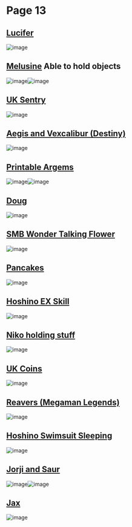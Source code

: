 # Page 13
## [Lucifer](https://discord.com/channels/512287844258021376/1132040858343059638/1167916859706839101)
![image](https://github.com/madrod228/voicesoftheprinter/assets/9602000/f0cc872b-451c-4621-b8d7-c40adc8e3c38)
## [Melusine](https://discord.com/channels/512287844258021376/1132040858343059638/1167940600700616864) Able to hold objects
![image](https://github.com/madrod228/voicesoftheprinter/assets/9602000/08bf9f58-2905-4b03-a99f-ebe4353a1a89)![image](https://github.com/madrod228/voicesoftheprinter/assets/9602000/c33ed000-eb05-4c8e-9ce2-c8ac82e801d8)
## [UK Sentry](https://discord.com/channels/512287844258021376/1132040858343059638/1167944457837088778)
![image](https://github.com/madrod228/voicesoftheprinter/assets/9602000/b646e404-076b-4a47-a15f-56c743d0bc77)
## [Aegis and Vexcalibur (Destiny)](https://discord.com/channels/512287844258021376/1132040858343059638/1167973321971867760)
![image](https://github.com/madrod228/voicesoftheprinter/assets/9602000/2ab7a7b9-4cc6-4466-a1cf-335770ffb551)
## [Printable Argems](https://discord.com/channels/512287844258021376/1132040858343059638/1167974295717298327)
![image](https://github.com/madrod228/voicesoftheprinter/assets/9602000/bada6ea4-e157-49f4-8a89-35344d683fee)![image](https://github.com/madrod228/voicesoftheprinter/assets/9602000/f9655396-464d-4729-8c6b-13d88c538aad)
## [Doug](https://discord.com/channels/512287844258021376/1132040858343059638/1168060726313746523)
![image](https://github.com/madrod228/voicesoftheprinter/assets/9602000/c6e6c1f5-4b2e-4762-b70e-459bfeace29e)
## [SMB Wonder Talking Flower](https://discord.com/channels/512287844258021376/1132040858343059638/1168143427632906250)
![image](https://github.com/madrod228/voicesoftheprinter/assets/9602000/ead7d144-4ecc-44f3-8499-d9d56cebe3f7)
## [Pancakes](https://discord.com/channels/512287844258021376/1132040858343059638/1168230922445918280)
![image](https://github.com/madrod228/voicesoftheprinter/assets/9602000/d293ea4c-b920-4f86-94c2-3a5d91b5ce50)
## [Hoshino EX Skill](https://discord.com/channels/512287844258021376/1132040858343059638/1168237923439755415)
![image](https://github.com/madrod228/voicesoftheprinter/assets/9602000/61c9c48c-7f63-4010-ba29-a5f0aa2b9a01)
## [Niko holding stuff](https://discord.com/channels/512287844258021376/1132040858343059638/1168238547497664512)
![image](https://github.com/madrod228/voicesoftheprinter/assets/9602000/fcba3717-3b32-4070-a48c-4ca9a78d6005)
## [UK Coins](https://discord.com/channels/512287844258021376/1132040858343059638/1168246558228217887)
![image](https://github.com/madrod228/voicesoftheprinter/assets/9602000/155c625f-35df-466f-b37f-faccb0d079b2)
## [Reavers (Megaman Legends)](https://discord.com/channels/512287844258021376/1132040858343059638/1168263245434454216)
![image](https://github.com/madrod228/voicesoftheprinter/assets/9602000/1316a3b7-5e8c-4a29-bad3-81749b7f84ce)
## [Hoshino Swimsuit Sleeping](https://discord.com/channels/512287844258021376/1132040858343059638/1168307044969873528)
![image](https://github.com/madrod228/voicesoftheprinter/assets/9602000/d444c88c-d023-495d-a7f1-82d9cfa2d598)
## [Jorji and Saur](https://discord.com/channels/512287844258021376/1132040858343059638/1168522162072715315)
![image](https://github.com/madrod228/voicesoftheprinter/assets/9602000/fff933bf-dfbb-4c8b-bf3a-3c742a194575)![image](https://github.com/madrod228/voicesoftheprinter/assets/9602000/7c2287fa-b575-4d34-953c-68b995d5c360)
## [Jax](https://discord.com/channels/512287844258021376/1132040858343059638/1168600743062798377)
![image](https://github.com/madrod228/voicesoftheprinter/assets/9602000/dd29d5a1-7fb8-4573-ba23-144d744e7d7c)
